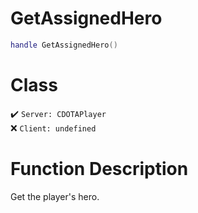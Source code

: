 # GetAssignedHero
```lua
handle GetAssignedHero()
```
# Class
✔️ `Server: CDOTAPlayer`  
❌ `Client: undefined`  

# Function Description
Get the player's hero.
